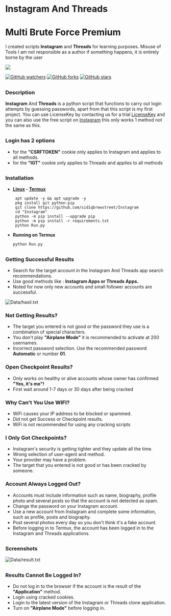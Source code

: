# Instagram And Threads
# Multi Brute Force Premium
I created scripts **Instagram** and **Threads** for learning purposes. Misuse of Tools I am not responsible as a author if something happens, it is entirely borne by the user

<p align="left"><img src="Data/Instagram.jpg"/></p>

[![GitHub watchers](https://img.shields.io/github/watchers/sidiqbrewstreet/Instagram.svg?style=social&label=Watch)](https://GitHub.com/sidiqbrewstreet/Instagram/watchers/)
[![GitHub forks](https://img.shields.io/github/forks/sidiqbrewstreet/Instagram.svg?style=social&label=Fork)](https://GitHub.com/sidiqbrewstreet/Instagram/network/)
[![GitHub stars](https://img.shields.io/github/stars/sidiqbrewstreet/Instagram.svg?style=social&label=Star)](https://GitHub.com/sidiqbrewstreet/Instagram/stargazers/)


##

### Description
**Instagram** And **Threads** is a python script that functions to carry out login attempts by guessing passwords, apart from that this script is my first project.  You can use LicenseKey by contacting us for a trial [LicenseKey](https://wa.me/+6285951168437) and you can also use the free script on [Instagram](https://github.com/sidiqbrewstreet/Crack-ig) this only works 1 method not the same as this.

##
  
### Login has 2 options 

-  for the **"CSRFTOKEN"** cookie only applies to Instagram and applies to all methods.
- for the **"IGT"** cookie only applies to Threads and applies to all methods

##
  
### Installation

- **[Linux](https://drive.google.com/file/d/1HJU0rAjP_Sq3QJJFkigIrEuDJ-xUuniA/view?usp=drive_link) - [Termux](https://f-droid.org/repo/com.termux_118.apk)**

  ```
   apt update -y && apt upgrade -y
   pkg install git python-pip 
   git clone https://github.com/sidiqbrewstreet/Instagram
   cd "Instagram"
   python -m pip install --upgrade pip
   python -m pip install -r requirements.txt
   python Run.py
  ```
- **Running on Termux**
  
  ```
  python Run.py
  ```

##

### Getting Successful Results

- Search for the target account in the Instagram And Threads app search recommendations.
- Use good methods like : **Instagram Apps or Threads Apps.**
- Noted for now only new accounts and small follower accounts are successful.

![Data/hasil.txt](https://github.com/sidiqbrewstreet/Instagram/blob/main/Data/hasil.jpg)

### Not Getting Results?

- The target you entered is not good or the password they use is a combination of special characters.
- You don't play **"Airplane Mode"** it is recommended to activate at 200 usernames.
- Incorrect password selection.  Use the recommended password **Automatic** or number **01**.
  
### Open Checkpoint Results?

- Only works on healthy or alive accounts whose owner has confirmed **"Yes, it's me"!**
- First wait around 1-7 days or 30 days after being cracked

### Why Can't You Use WIFI?

- WiFi causes your IP address to be blocked or spammed.
- Did not get Success or Checkpoint results.
- WiFi is not recommended for using any cracking scripts

### I Only Got Checkpoints?

- Instagram's security is getting tighter and they update all the time.
- Wrong selection of user-agent and method.
- Your provider may have a problem.
- The target that you entered is not good or has been cracked by someone.

### Account Always Logged Out?

- Accounts must include information such as name, biography, profile photo and several posts so that the account is not detected as spam.
- Change the password on your Instagram account.
- Use a new account from Instagram and complete some information, such as profile, posts and biography.
- Post several photos every day so you don't think it's a fake account.
- Before logging in to Termux, the account has been logged in to the Instagram and Threads applications.

##

### Screenshots

![Data/result.txt](https://github.com/sidiqbrewstreet/Instagram/blob/main/Data/result.jpg)

##

### Results Cannot Be Logged In?

- Do not log in to the browser if the account is the result of the **"Application"** method.
- Login using cracked cookies.
- Login to the latest version of the Instagram or Threads clone application.
- Turn on **"Airplane Mode"** before logging in.

##